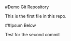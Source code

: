 

#Demo Git Repository

This is the first file in this repo.

##Ipsum Below



Test for the second commit
